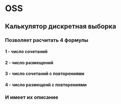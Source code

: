 # OSS

## Калькулятор дискретная выборка

### Позволяет расчитать 4 формулы
#### 1 - число сочетаний
#### 2 - число размещений
#### 3 - число сочетаний с повторениями
#### 4 - число размещенй с повторениями
### И имеет их описание
